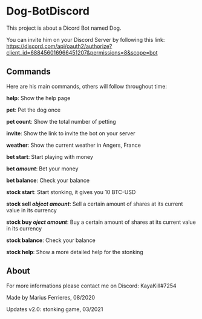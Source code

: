 # Dog-BotDiscord

This project is about a Dicord Bot named Dog.

You can invite him on your Discord Server by following this link:
https://discord.com/api/oauth2/authorize?client_id=688456016966451207&permissions=8&scope=bot

## Commands

Here are his main commands, others will follow throughout time:

**help**: Show the help page
  
**pet**: Pet the dog once
  
**pet count**: Show the total number of petting
  
**invite**: Show the link to invite the bot on your server
  
**weather**: Show the current weather in Angers, France

**bet start**: Start playing with money

**bet *amount***: Bet your money

**bet balance**: Check your balance

**stock start**: Start stonking, it gives you 10 BTC-USD

**stock sell *object* *amount***: Sell a certain amount of shares at its current value in its currency

**stock buy *oject* *amount***: Buy a certain amount of shares at its current value in its currency

**stock balance**: Check your balance

**stock help**: Show a more detailed help for the stonking

## About

For more informations please contact me on Discord: KayaKill#7254
  
Made by Marius Ferrieres, 08/2020

Updates v2.0: stonking game, 03/2021
